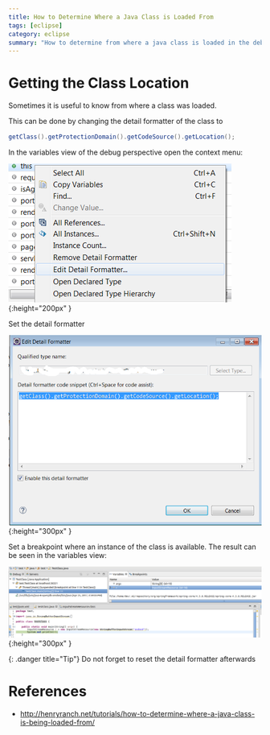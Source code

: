 ```yaml
---
title: How to Determine Where a Java Class is Loaded From
tags: [eclipse]
category: eclipse
summary: "How to determine from where a java class is loaded in the debug view"
---
```


# Getting the Class Location

Sometimes it is useful to know from where a class was loaded.

This can be done by changing the detail formatter of the class to
~~~java
getClass().getProtectionDomain().getCodeSource().getLocation(); 
~~~

In the variables view of the debug perspective open the context menu:

![edit detail formatter](class_loading_location/setDetailFormatter.png "edit detail formatter"){:height="200px" }

Set the detail formatter

![set detail formatter](class_loading_location/detailFormatter.png "set detail formatter"){:height="300px" }


Set a breakpoint where an instance of the class is available.
The result can be seen in the variables view:

 ![](class_loading_location/classLocation.png){:height="300px" }

{: .danger title="Tip"}
Do not forget to reset the detail formatter afterwards

# References
* <http://henryranch.net/tutorials/how-to-determine-where-a-java-class-is-being-loaded-from/>
